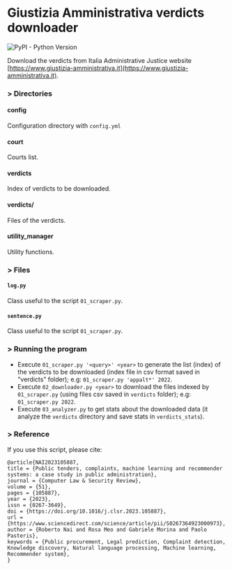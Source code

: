 # Giustizia Amministrativa verdicts downloader

![PyPI - Python Version](https://img.shields.io/badge/python-3.12-3776AB?logo=python)

Download the verdicts from Italia Administrative Justice website [https://www.giustizia-amministrativa.it](https://www.giustizia-amministrativa.it).

### > Directories

#### config
Configuration directory with ```config.yml```

#### court
Courts list.

#### verdicts
Index of verdicts to be downloaded.

#### verdicts/<year>
Files of the verdicts.

#### utility_manager
Utility functions.

### > Files

#### ```log.py```
Class useful to the script ```01_scraper.py```.

#### ```sentence.py```
Class useful to the script ```01_scraper.py```.

### > Running the program
- Execute ```01_scraper.py '<query>' <year>``` to generate the list (index) of the verdicts to be downloaded (index file in csv format saved in "verdicts" folder); e.g: ```01_scraper.py 'appalt*' 2022```.
- Execute ```02_downloader.py <year>``` to download the files indexed by ```01_scraper.py``` (using files csv saved in ```verdicts``` folder); e.g: ```01_scraper.py 2022```.
- Execute ```03_analyzer.py``` to get stats about the downloaded data (it analyze the ```verdicts``` directory and save stats in ```verdicts_stats```).

### > Reference
If you use this script, please cite:  

```
@article{NAI2023105887,
title = {Public tenders, complaints, machine learning and recommender systems: a case study in public administration},
journal = {Computer Law & Security Review},
volume = {51},
pages = {105887},
year = {2023},
issn = {0267-3649},
doi = {https://doi.org/10.1016/j.clsr.2023.105887},
url = {https://www.sciencedirect.com/science/article/pii/S0267364923000973},
author = {Roberto Nai and Rosa Meo and Gabriele Morina and Paolo Pasteris},
keywords = {Public procurement, Legal prediction, Complaint detection, Knowledge discovery, Natural language processing, Machine learning, Recommender system},
}
```